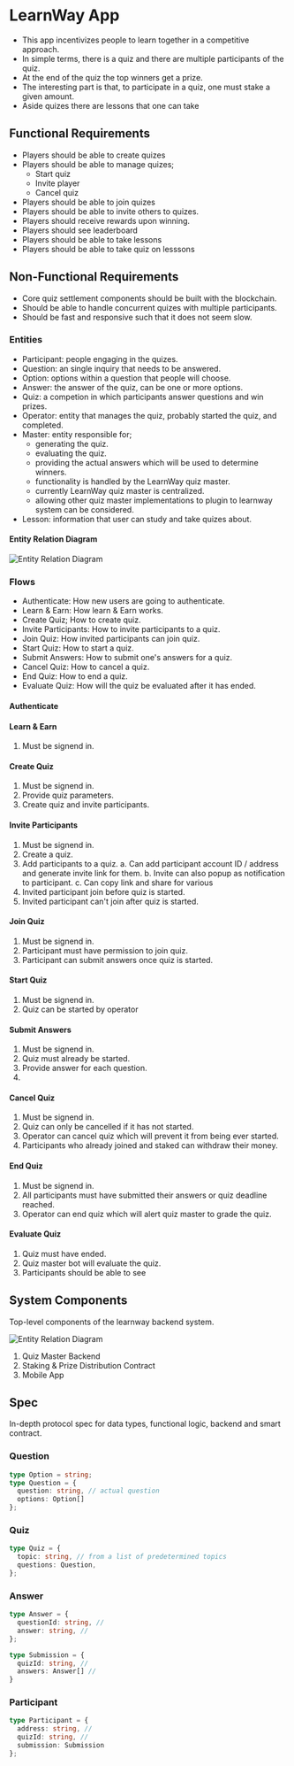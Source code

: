 # LearnWay App

- This app incentivizes people to learn together in a competitive approach.
- In simple terms, there is a quiz and there are multiple participants of the quiz.
- At the end of the quiz the top winners get a prize.
- The interesting part is that, to participate in a quiz, one must stake a given amount.
- Aside quizes there are lessons that one can take

## Functional Requirements

- Players should be able to create quizes
- Players should be able to manage quizes;
  - Start quiz
  - Invite player
  - Cancel quiz
- Players should be able to join quizes
- Players should be able to invite others to quizes.
- Players should receive rewards upon winning.
- Players should see leaderboard
- Players should be able to take lessons
- Players should be able to take quiz on lesssons

## Non-Functional Requirements

- Core quiz settlement components should be built with the blockchain.
- Should be able to handle concurrent quizes with multiple participants.
- Should be fast and responsive such that it does not seem slow.

### Entities

- Participant: people engaging in the quizes.
- Question: an single inquiry that needs to be answered.
- Option: options within a question that people will choose.
- Answer: the answer of the quiz, can be one or more options.
- Quiz: a competion in which participants answer questions and win prizes.
- Operator: entity that manages the quiz, probably started the quiz, and completed.
- Master: entity responsible for;
  - generating the quiz.
  - evaluating the quiz.
  - providing the actual answers which will be used to determine winners.
  - functionality is handled by the LearnWay quiz master.
  - currently LearnWay quiz master is centralized.
  - allowing other quiz master implementations to plugin to learnway system can be considered.
- Lesson: information that user can study and take quizes about.

#### Entity Relation Diagram

![Entity Relation Diagram](./entity.png)

### Flows

- Authenticate:  How new users are going to authenticate.
- Learn & Earn: How learn & Earn works.
- Create Quiz; How to create quiz.
- Invite Participants: How to invite participants to a quiz.
- Join Quiz: How invited participants can join quiz.
- Start Quiz: How to start a quiz.
- Submit Answers: How to submit one's answers for a quiz.
- Cancel Quiz: How to cancel a quiz.
- End Quiz: How to end a  quiz.
- Evaluate Quiz: How will the quiz be evaluated after it has ended.

#### Authenticate

#### Learn & Earn

1. Must be signend in.

#### Create Quiz

1. Must be signend in.
2. Provide quiz parameters.
3. Create quiz and invite participants.

#### Invite Participants

1. Must be signend in.
2. Create a quiz.
3. Add participants to a quiz.
  a. Can add participant account ID / address and generate invite link for them.
  b. Invite can also popup as notification to participant.
  c. Can copy link and share for various
4. Invited participant join before quiz is started.
5. Invited participant can't join after quiz is started.

#### Join Quiz

1. Must be signend in.
2. Participant must have permission to join quiz.
3. Participant can submit answers once quiz is started.

#### Start Quiz

1. Must be signend in.
2. Quiz can be started by operator

#### Submit Answers

1. Must be signend in.
2. Quiz must already be started.
3. Provide answer for each question.
4. 

#### Cancel Quiz

1. Must be signend in.
2. Quiz can only be cancelled if it has not started.
3. Operator can cancel quiz which will prevent it from being ever started.
4. Participants who already joined and staked can withdraw their money.

#### End Quiz

1. Must be signend in.
2. All participants must have submitted their answers or quiz deadline reached.
3. Operator can end quiz which will alert quiz master to grade the quiz.

#### Evaluate Quiz

1. Quiz must have ended.
2. Quiz master bot will evaluate the quiz.
3. Participants should be able to see

## System Components

Top-level components of the learnway backend system.

![Entity Relation Diagram](./system.png)

1. Quiz Master Backend
2. Staking & Prize Distribution Contract
3. Mobile App

## Spec

In-depth protocol spec for data types, functional logic, backend and smart contract.

### Question

```typescript
type Option = string;
type Question = {
  question: string, // actual question
  options: Option[]
};
```

### Quiz

```typescript
type Quiz = {
  topic: string, // from a list of predetermined topics
  questions: Question,
};
```

### Answer

```typescript
type Answer = {
  questionId: string, // 
  answer: string, // 
};

type Submission = {
  quizId: string, //
  answers: Answer[] // 
}
```

### Participant

```typescript
type Participant = {
  address: string, //
  quizId: string, //
  submission: Submission
};
```
